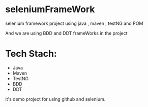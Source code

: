 # seleniumFrameWork
selenium framework project using java , maven , testNG and POM

And we are using BDD and DDT frameWorks in the project


# Tech Stach:

- Java
- Maven
- TestNG
- BDD
- DDT

it's demo project for using github and selenium.
